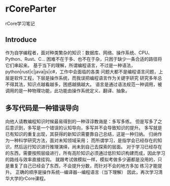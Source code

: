 # rCoreParter
rCore学习笔记
## Introduce
作为自学编程者，面对种类繁杂的知识：数据库、网络、操作系统、CPU、Python、Rust、C...
困难不在于多、也不在于杂，只困于缺少一条合适的路径将它们串起来。
基于当下的理解，所谓编程语言，不过是一种语法，python|rust|c|java|js|c#，工作中会面临的各类
问题大都不是编程语言问题，上层是软件工程，下层是操作系统，而我误把编程语言作为关键字研究
研究多年总不得其法，知识点越看越多，困惑越搞越大。
语言是通过语法规范一种调用，被调用的是一种物理功能，此功能由操作系统定义、翻译、抽象。

## 多写代码是一种错误导向
向他人请教编程知识时候最易得到的一种谆谆教诲是：多写多练。
但是写多了之后意识到，多写是一个错误的认知导向，多写并不会导致知识的提升。
多写就是已有知识的重复出现，其获得的新知识需要靠自己总结，这是一种归纳。
归纳作为一种科学研究方法，面对未知领域采用；
而所谓学习，是指学会已经存在的知识，然后运行知识进行推理演绎，尚未到自己去探索的层面。
对于学习已经存在的东西，需要按照层级进行，所有高阶知识必须通过低阶知识构建而成，因此学习的路线与效率直接挂钩。
就跟考试做模拟一样，模拟考做多少遍都是没用的，只是重复了自己已经会了东西，不会提升分数，而针对不会的地方多加
练习才能提升。
正确的顺序是操作系统--编译器--编程语言（当下理解）
因此，再次学习清华大学的rCore课程。
